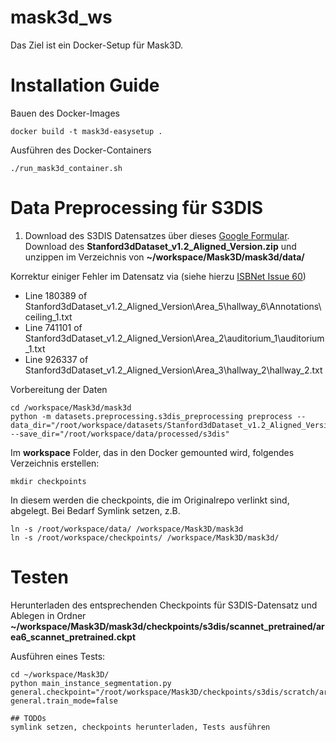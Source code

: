 # mask3d_ws
Das Ziel ist ein Docker-Setup für Mask3D.

# Installation Guide
Bauen des Docker-Images
```
docker build -t mask3d-easysetup .
```

Ausführen des Docker-Containers
```
./run_mask3d_container.sh
```

# Data Preprocessing für S3DIS
1. Download des S3DIS Datensatzes über dieses [Google Formular](https://docs.google.com/forms/d/e/1FAIpQLScDimvNMCGhy_rmBA2gHfDu3naktRm6A8BPwAWWDv-Uhm6Shw/viewform?c=0&w=1).
Download des **Stanford3dDataset_v1.2_Aligned_Version.zip** und unzippen
im Verzeichnis von **~/workspace/Mask3D/mask3d/data/**

Korrektur einiger Fehler im Datensatz via (siehe hierzu [ISBNet Issue 60](https://github.com/VinAIResearch/ISBNet/issues/60))
- Line 180389 of Stanford3dDataset_v1.2_Aligned_Version\Area_5\hallway_6\Annotations\ceiling_1.txt
- Line 741101 of Stanford3dDataset_v1.2_Aligned_Version\Area_2\auditorium_1\auditorium_1.txt
- Line 926337 of Stanford3dDataset_v1.2_Aligned_Version\Area_3\hallway_2\hallway_2.txt

Vorbereitung der Daten 
```
cd /workspace/Mask3d/mask3d
python -m datasets.preprocessing.s3dis_preprocessing preprocess --data_dir="/root/workspace/datasets/Stanford3dDataset_v1.2_Aligned_Version" --save_dir="/root/workspace/data/processed/s3dis"
```

Im **workspace** Folder, das in den Docker gemounted wird, folgendes Verzeichnis erstellen:
```
mkdir checkpoints
```
In diesem werden die checkpoints, die im Originalrepo verlinkt sind, abgelegt.
Bei Bedarf Symlink setzen, z.B. 
```
ln -s /root/workspace/data/ /workspace/Mask3D/mask3d
ln -s /root/workspace/checkpoints/ /workspace/Mask3D/mask3d/   
``` 

# Testen
Herunterladen des entsprechenden Checkpoints für S3DIS-Datensatz und Ablegen in Ordner
**~/workspace/Mask3D/mask3d/checkpoints/s3dis/scannet_pretrained/area6_scannet_pretrained.ckpt**

Ausführen eines Tests:
``` 
cd ~/workspace/Mask3D/
python main_instance_segmentation.py general.checkpoint="/root/workspace/Mask3D/checkpoints/s3dis/scratch/area6_from_scratch.ckpt" general.train_mode=false

## TODOs
symlink setzen, checkpoints herunterladen, Tests ausführen
